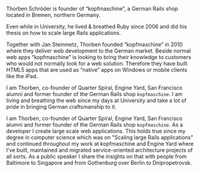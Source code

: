 Thorben Schröder is founder of “kopfmaschine”, a German Rails shop located in Bremen, northern Germany.

Even while in University, he lived & breathed Ruby since 2006 and did his thesis on how to scale large Rails applications.

Together with Jan Steinmetz, Thorben founded “kopfmaschine” in 2010 where they deliver web development to the German market. Beside normal web apps “kopfmaschine” is looking to bring their knowledge to customers who would not normally look for a web solution. Therefore they have built HTML5 apps that are used as “native” apps on Windows or mobile clients like the iPad.


I am Thorben, co-founder of Quarter Spiral, Engine Yard, San Francisco alumni and former founder of the German Rails shop ``kopfmaschine``. I am living and breathing the web since my days at University and take a lot of pride in bringing German craftsmanship to it.
 

I am Thorben, co-founder of Quarter Spiral, Engine Yard, San Francisco alumni and former founder of the German Rails shop ``kopfmaschine``. As a developer I create large scale web applications. This holds true since my degree in computer science which was on "Scaling large Rails applications" and continued throughout my work at kopfmaschine and Engine Yard where I've built, maintained and migrated service-oriented architecture projects of all sorts. As a public speaker I share the insights on that with people from Baltimore to Singapore and from Gothenburg over Berlin to Dnipropetrovsk.